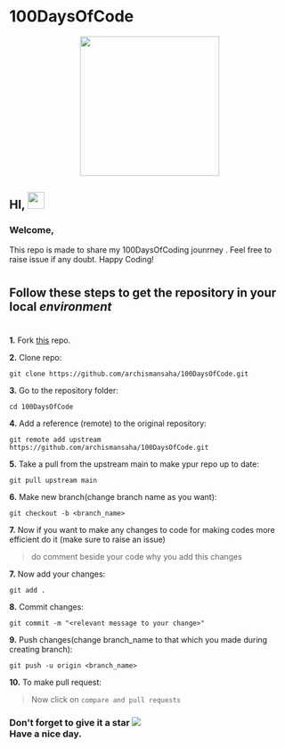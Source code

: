 # 100DaysOfCode
<p align="center"> <img src="https://media.giphy.com/media/du3J3cXyzhj75IOgvA/giphy.gif" width="250px" >
</p> 

## HI, <img src="https://raw.githubusercontent.com/MartinHeinz/MartinHeinz/master/wave.gif" width="30px">
###  **Welcome,**
<p> 
This repo is made to share my 100DaysOfCoding jounrney . Feel free to raise issue if any doubt. Happy Coding!
</p>

#

## Follow these steps to get the repository in your local _environment_
#



**1.** Fork [this](https://github.com/archismansaha/100DaysOfCode.git) repo.

 **2.** Clone repo:
 
 ```
 git clone https://github.com/archismansaha/100DaysOfCode.git 
 ```
**3.** Go to the repository folder:

```
cd 100DaysOfCode
```
**4.** Add a reference (remote) to the original repository:

```
git remote add upstream https://github.com/archismansaha/100DaysOfCode.git
```

**5.** Take a pull from the upstream main to make ypur repo up to date:

```
git pull upstream main
```
**6.** Make new branch(change branch name as you want):
```
git checkout -b <branch_name>
```
**7.** Now if you want to make any changes to code for making codes more efficient do it (make sure to raise an issue)
 >do comment beside your code why you add this changes

**7.** Now add your changes:

```
git add .
```

**8.** Commit changes:

```
git commit -m "<relevant message to your change>"
```
**9.** Push changes(change branch_name to that which you made during creating branch):
```
git push -u origin <branch_name>
```
**10.** To make pull request:

>Now click on `compare and pull requests`

<p align"center"> <h3>Don't forget to give it a star <img src="https://img.icons8.com/color/48/000000/happy--v3.png"/>
 
 </br>
Have a nice day.</h3> </p>


